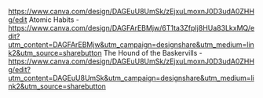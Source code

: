 https://www.canva.com/design/DAGEuU8UmSk/zEjxuLmoxnJ0D3udA0ZHHg/edit
Atomic Habits - https://www.canva.com/design/DAGFArEBMjw/6T1ta3ZfpIj8HUa83LkxMQ/edit?utm_content=DAGFArEBMjw&utm_campaign=designshare&utm_medium=link2&utm_source=sharebutton
The Hound of the Baskervills - https://www.canva.com/design/DAGEuU8UmSk/zEjxuLmoxnJ0D3udA0ZHHg/edit?utm_content=DAGEuU8UmSk&utm_campaign=designshare&utm_medium=link2&utm_source=sharebutton
